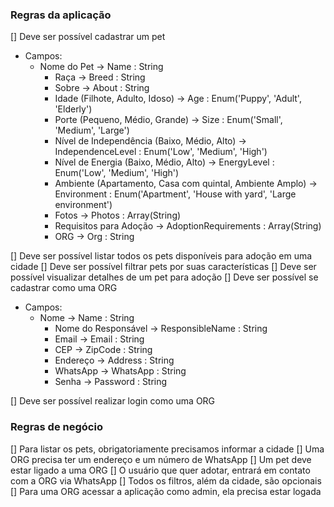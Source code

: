 ### Regras da aplicação

[] Deve ser possível cadastrar um pet
- Campos:
   - Nome do Pet -> Name : String
	 - Raça -> Breed : String
	 - Sobre -> About : String
	 - Idade (Filhote, Adulto, Idoso) -> Age : Enum('Puppy', 'Adult', 'Elderly')
	 - Porte (Pequeno, Médio, Grande) -> Size : Enum('Small', 'Medium', 'Large')
	 - Nível de Independência (Baixo, Médio, Alto) -> IndependenceLevel : Enum('Low', 'Medium', 'High')
	 - Nível de Energia (Baixo, Médio, Alto) -> EnergyLevel : Enum('Low', 'Medium', 'High')
	 - Ambiente (Apartamento, Casa com quintal, Ambiente Amplo) -> Environment : Enum('Apartment', 'House with yard', 'Large environment')
	 - Fotos -> Photos : Array(String)
	 - Requisitos para Adoção -> AdoptionRequirements : Array(String)
	 - ORG -> Org : String

[] Deve ser possível listar todos os pets disponíveis para adoção em uma cidade
[] Deve ser possível filtrar pets por suas características
[] Deve ser possível visualizar detalhes de um pet para adoção
[] Deve ser possível se cadastrar como uma ORG
- Campos:
   - Nome -> Name : String
	 - Nome do Responsável -> ResponsibleName : String
	 - Email -> Email : String
	 - CEP -> ZipCode : String
	 - Endereço -> Address : String
	 - WhatsApp -> WhatsApp : String
	 - Senha -> Password : String

[] Deve ser possível realizar login como uma ORG

### Regras de negócio

[] Para listar os pets, obrigatoriamente precisamos informar a cidade
[] Uma ORG precisa ter um endereço e um número de WhatsApp
[] Um pet deve estar ligado a uma ORG
[] O usuário que quer adotar, entrará em contato com a ORG via WhatsApp
[] Todos os filtros, além da cidade, são opcionais
[] Para uma ORG acessar a aplicação como admin, ela precisa estar logada
